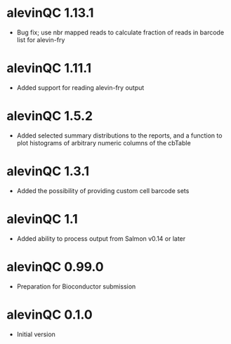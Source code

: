 # alevinQC 1.13.1

* Bug fix; use nbr mapped reads to calculate fraction of reads in barcode list for alevin-fry

# alevinQC 1.11.1

* Added support for reading alevin-fry output

# alevinQC 1.5.2

* Added selected summary distributions to the reports, and a function to plot histograms of arbitrary numeric columns of the cbTable

# alevinQC 1.3.1

* Added the possibility of providing custom cell barcode sets

# alevinQC 1.1

* Added ability to process output from Salmon v0.14 or later

# alevinQC 0.99.0

* Preparation for Bioconductor submission

# alevinQC 0.1.0

* Initial version
